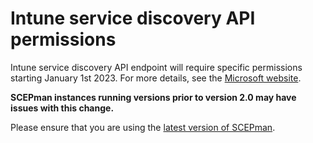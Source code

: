 # Intune service discovery API permissions

Intune service discovery API endpoint will require specific permissions starting January 1st 2023. For more details, see the [Microsoft website](https://aka.ms/mem-servicediscovery-api-blog).

**SCEPman instances running versions prior to version 2.0 may have issues with this change.**

Please ensure that you are using the [latest version of SCEPman](../../update-strategy.md).
